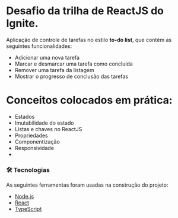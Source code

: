 # Desafio da trilha de ReactJS do Ignite. 

Aplicação de controle de tarefas no estilo **to-do list**, que contém as seguintes funcionalidades:

- Adicionar uma nova tarefa
- Marcar e desmarcar uma tarefa como concluída
- Remover uma tarefa da listagem
- Mostrar o progresso de conclusão das tarefas

# Conceitos colocados em prática:

- Estados
- Imutabilidade do estado
- Listas e chaves no ReactJS
- Propriedades
- Componentização
- Responsividade
- 
### 🛠 Tecnologias

As seguintes ferramentas foram usadas na construção do projeto:

- [Node.js](https://nodejs.org/en/)
- [React](https://pt-br.reactjs.org/)
- [TypeScript](https://www.typescriptlang.org/)

